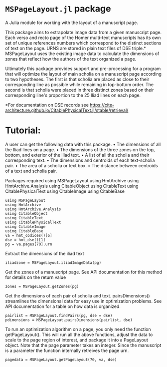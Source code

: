 # `MSPageLayout.jl` package

A Julia module for working with the layout of a manuscript page.

This package aims to extrapolate image data from a given manuscript page. Each verso and recto page
of the Homer multi-text manuscripts has its own set of unique references numbers which correspond to the distinct sections of text on the page. URNS are stored in plain text files of DSE triple.*
MSPageLayout uses the existing image data to calculate the dimensions of zones that reflect how the authors of the text organized a page. 

Ultimately this package provides support and pre-processing for a program that will optimize the layout of main scholia on a manuscript page according to two hypotheses. The first is that scholia are placed as close to their corresponding line as possible while remaining in top-bottom order. The second is that scholia were placed in three distinct zones based on their corresponding line's proportion to the 25 Iliad lines on each page. 

*For documentation on DSE records see https://cite-architecture.github.io/CitablePhysicalText.jl/stable/retrieval/




# Tutorial:
A user can get the following data with this package.
• The dimensions of all the Iliad lines on a page.
• The dimensions of the three zones on the top, bottom, and exterior of the Iliad text.
• A list of all the scholia and their corresponding text.
• The dimensions and centroids of each text-scholia pair.
• The area of a scholia or text box. 
• The distance between centroids of a text and scholia pair.


Packages required
using MSPageLayout
using HmtArchive
using HmtArchive.Analysis
using CitableObject
using CitableText
using CitablePhysicalText
using CitableImage
using CitableBase

```@setup tutorial
using MSPageLayout
using HmtArchive
using HmtArchive.Analysis
using CitableObject
using CitableText
using CitablePhysicalText
using CitableImage
using CitableBase
va = hmt_codices()[6] 
dse = hmt_dse()[1]
pg = va.pages[70].urn 
```
Extract the dimensions of the iliad text

```@example tutorial
iliadzone = MSPageLayout.iliadImageData(pg)
```

Get the zones of a manuscript page. See API documentation for this method for details on the return value

```@example tutorial
zones = MSPageLayout.getZones(pg)
```
Get the dimensions of each pair of scholia and text. pairsDimensions() streamlines the dimensional
data for easy use in optimization problems. See API documentation for a table on how data is organized. 

```@example tutorial
pairlist = MSPageLayout.findPairs(pg, dse = dse)
pdimensions = MSPageLayout.pairsDimensions(pairlist, dse)
```
To run an optimization algorithm on a page, you only need the function getPageLayout(). This will run all the above functions, adjust the data to scale to the page region of interest, and package it into a PageLayout object. Note that the page parameter takes an integer. Since the manuscript is a parameter the function internally retreives the page urn. 
```@example tutorial
pagedata = MSPageLayout.getPageLayout(70, va, dse)
```





